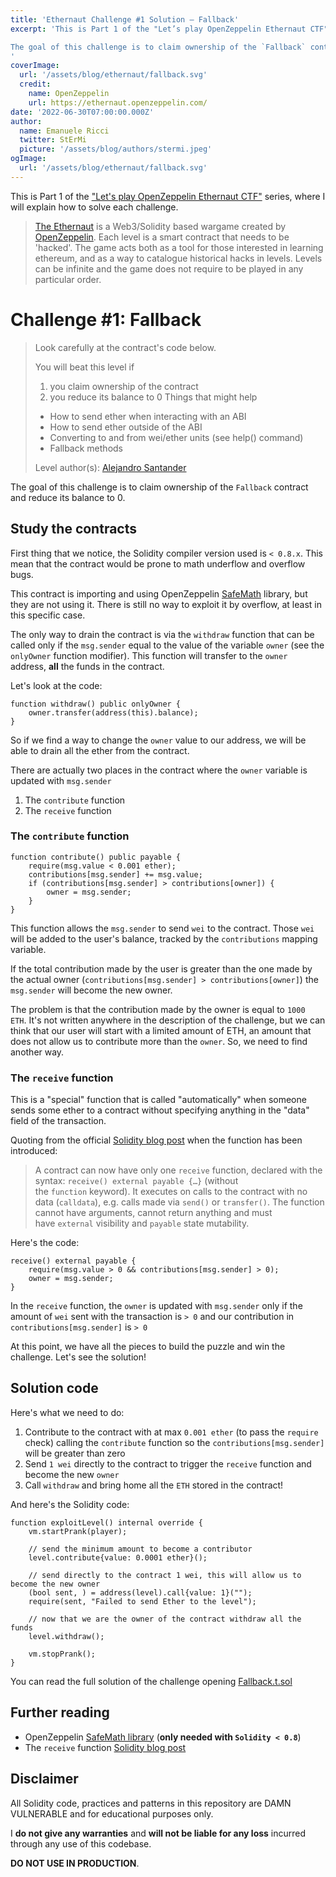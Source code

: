 ```yaml
---
title: 'Ethernaut Challenge #1 Solution — Fallback'
excerpt: 'This is Part 1 of the "Let’s play OpenZeppelin Ethernaut CTF" series, where I will explain how to solve each challenge.</br></br>

The goal of this challenge is to claim ownership of the `Fallback` contract and reduce its balance to 0.
'
coverImage: 
  url: '/assets/blog/ethernaut/fallback.svg'
  credit: 
    name: OpenZeppelin
    url: https://ethernaut.openzeppelin.com/
date: '2022-06-30T07:00:00.000Z'
author:
  name: Emanuele Ricci
  twitter: StErMi
  picture: '/assets/blog/authors/stermi.jpeg'
ogImage:
  url: '/assets/blog/ethernaut/fallback.svg'
---
```


This is Part 1 of the ["Let's play OpenZeppelin Ethernaut CTF"](https://stermi.xyz/blog/lets-play-openzeppelin-ethernaut) series, where I will explain how to solve each challenge.

> [The Ethernaut](https://ethernaut.openzeppelin.com/) is a Web3/Solidity based wargame created by [OpenZeppelin](https://openzeppelin.com/).
> Each level is a smart contract that needs to be 'hacked'. The game acts both as a tool for those interested in learning ethereum, and as a way to catalogue historical hacks in levels. Levels can be infinite and the game does not require to be played in any particular order.

# Challenge #1: Fallback

> Look carefully at the contract's code below.
>
> You will beat this level if
>
> 1.  you claim ownership of the contract
> 2.  you reduce its balance to 0
>     Things that might help
>
> - How to send ether when interacting with an ABI
> - How to send ether outside of the ABI
> - Converting to and from wei/ether units (see help() command)
> - Fallback methods
>
> Level author(s): [Alejandro Santander](https://github.com/ajsantander)

The goal of this challenge is to claim ownership of the `Fallback` contract and reduce its balance to 0.

## Study the contracts

First thing that we notice, the Solidity compiler version used is `< 0.8.x`. This mean that the contract would be prone to math underflow and overflow bugs.

This contract is importing and using OpenZeppelin [SafeMath](https://docs.openzeppelin.com/contracts/4.x/api/utils#SafeMath) library, but they are not using it. There is still no way to exploit it by overflow, at least in this specific case.

The only way to drain the contract is via the `withdraw` function that can be called only if the `msg.sender` equal to the value of the variable `owner` (see the `onlyOwner` function modifier). This function will transfer to the `owner` address, **all** the funds in the contract.

Let's look at the code:

```solidity
function withdraw() public onlyOwner {
    owner.transfer(address(this).balance);
}
```

So if we find a way to change the `owner` value to our address, we will be able to drain all the ether from the contract.

There are actually two places in the contract where the `owner` variable is updated with `msg.sender`

1. The `contribute` function
2. The `receive` function

### The `contribute` function

```solidity
function contribute() public payable {
    require(msg.value < 0.001 ether);
    contributions[msg.sender] += msg.value;
    if (contributions[msg.sender] > contributions[owner]) {
        owner = msg.sender;
    }
}
```

This function allows the `msg.sender` to send `wei` to the contract. Those `wei` will be added to the user's balance, tracked by the `contributions` mapping variable.

If the total contribution made by the user is greater than the one made by the actual owner (`contributions[msg.sender] > contributions[owner]`) the `msg.sender` will become the new owner.

The problem is that the contribution made by the owner is equal to `1000 ETH`. It's not written anywhere in the description of the challenge, but we can think that our user will start with a limited amount of ETH, an amount that does not allow us to contribute more than the `owner`. So, we need to find another way.

### The `receive` function

This is a "special" function that is called "automatically" when someone sends some ether to a contract without specifying anything in the "data" field of the transaction.

Quoting from the official [Solidity blog post](https://blog.soliditylang.org/2020/03/26/fallback-receive-split/) when the function has been introduced:

> A contract can now have only one `receive` function, declared with the syntax: `receive() external payable {…}` (without the `function` keyword).
> It executes on calls to the contract with no data (`calldata`), e.g. calls made via `send()` or `transfer()`.
> The function cannot have arguments, cannot return anything and must have `external` visibility and `payable` state mutability.

Here's the code:

```solidity
receive() external payable {
    require(msg.value > 0 && contributions[msg.sender] > 0);
    owner = msg.sender;
}
```

In the `receive` function, the `owner` is updated with `msg.sender` only if the amount of `wei` sent with the transaction is `> 0` and our contribution in `contributions[msg.sender]` is `> 0`

At this point, we have all the pieces to build the puzzle and win the challenge. Let's see the solution!

## Solution code

Here's what we need to do:

1. Contribute to the contract with at max `0.001 ether` (to pass the `require` check) calling the `contribute` function so the `contributions[msg.sender]` will be greater than zero
2. Send `1 wei` directly to the contract to trigger the `receive` function and become the new `owner`
3. Call `withdraw` and bring home all the `ETH` stored in the contract!

And here's the Solidity code:

```solidity
function exploitLevel() internal override {
    vm.startPrank(player);

    // send the minimum amount to become a contributor
    level.contribute{value: 0.0001 ether}();

    // send directly to the contract 1 wei, this will allow us to become the new owner
    (bool sent, ) = address(level).call{value: 1}("");
    require(sent, "Failed to send Ether to the level");

    // now that we are the owner of the contract withdraw all the funds
    level.withdraw();

    vm.stopPrank();
}
```

You can read the full solution of the challenge opening [Fallback.t.sol](https://github.com/StErMi/foundry-ethernaut/blob/main/test/Fallback.t.sol)

## Further reading

- OpenZeppelin [SafeMath library](https://docs.openzeppelin.com/contracts/4.x/api/utils#SafeMath) (**only needed with `Solidity < 0.8`**)
- The `receive` function [Solidity blog post](https://blog.soliditylang.org/2020/03/26/fallback-receive-split/)

## Disclaimer

All Solidity code, practices and patterns in this repository are DAMN VULNERABLE and for educational purposes only.

I **do not give any warranties** and **will not be liable for any loss** incurred through any use of this codebase.

**DO NOT USE IN PRODUCTION**.
